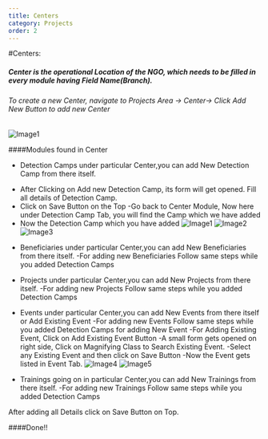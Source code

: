```yaml
---
title: Centers
category: Projects
order: 2
---
```


#Centers:
##### Center is the operational Location of the NGO, which needs to be filled in every module having Field Name(Branch). 


###### To create a new Center, navigate to Projects Area -> Center-> Click Add New Button to add new Center
![Image1](..\..\images\center1.jpg)

####Modules found in Center 
* Detection Camps under particular Center,you can add New Detection Camp from there itself.
- After Clicking on Add new Detection Camp, its form will get opened. Fill all details of Detection Camp.
- Click on Save Button on the Top
-Go back to Center Module, Now here under Detection Camp Tab, you will find the Camp which we have added
- Now the Detection Camp which you have  added
![Image1](..\..\images\center2.jpg)
![Image2](..\..\images\center3.jpg)
![Image3](..\..\images\center4.png)

* Beneficiaries under particular Center,you can add New Beneficiaries from there itself.
-For adding new Beneficiaries Follow same steps while you added Detection Camps 

* Projects under particular Center,you can add New Projects from there itself.
-For adding new Projects Follow same steps while you added Detection Camps

* Events under particular Center,you can add New Events from there itself or Add Existing Event
-For adding new Events Follow same steps while you added Detection Camps for adding New Event
-For Adding Existing Event, Click on Add Existing Event Button
-A small form gets opened on right side, Click on Magnifying Class to Search Existing Event.
-Select any Existing Event and then click on Save Button
-Now the Event gets listed in Event Tab.
![Image4](..\..\images\center5.jpg)
![Image5](..\..\images\center6.png)



* Trainings going on in particular Center,you can add New Trainings from there itself.
-For adding new Trainings Follow same steps while you added Detection Camps 

After adding all Details click on Save Button on Top.

####Done!!


